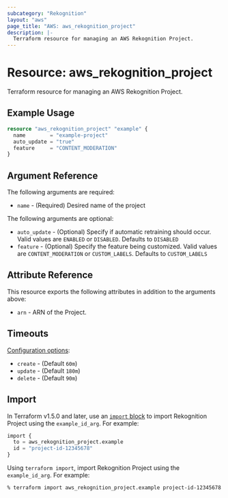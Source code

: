```yaml
---
subcategory: "Rekognition"
layout: "aws"
page_title: "AWS: aws_rekognition_project"
description: |-
  Terraform resource for managing an AWS Rekognition Project.
---
```


# Resource: aws_rekognition_project

Terraform resource for managing an AWS Rekognition Project.

## Example Usage

```terraform
resource "aws_rekognition_project" "example" {
  name        = "example-project"
  auto_update = "true"
  feature     = "CONTENT_MODERATION"
}
```

## Argument Reference

The following arguments are required:

* `name` - (Required) Desired name of the project

The following arguments are optional:

* `auto_update` - (Optional) Specify if automatic retraining should occur. Valid values are `ENABLED` or `DISABLED`. Defaults to `DISABLED`
* `feature` - (Optional) Specify the feature being customized. Valid values are `CONTENT_MODERATION` or `CUSTOM_LABELS`. Defaults to `CUSTOM_LABELS`

## Attribute Reference

This resource exports the following attributes in addition to the arguments above:

* `arn` - ARN of the Project.

## Timeouts

[Configuration options](https://developer.hashicorp.com/terraform/language/resources/syntax#operation-timeouts):

* `create` - (Default `60m`)
* `update` - (Default `180m`)
* `delete` - (Default `90m`)

## Import

In Terraform v1.5.0 and later, use an [`import` block](https://developer.hashicorp.com/terraform/language/import) to import Rekognition Project using the `example_id_arg`. For example:

```terraform
import {
  to = aws_rekognition_project.example
  id = "project-id-12345678"
}
```

Using `terraform import`, import Rekognition Project using the `example_id_arg`. For example:

```console
% terraform import aws_rekognition_project.example project-id-12345678
```
